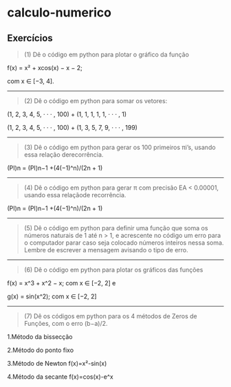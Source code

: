 # calculo-numerico

## Exercícios


>(1) Dê o código em python para plotar o gráfico da função 

  f(x) = x² + xcos(x) − x − 2;

  com x ∈ [−3, 4].

---

>(2) Dê o código em python para somar os vetores:
    
  (1, 2, 3, 4, 5, · · · , 100) + (1, 1, 1, 1, 1, · · · , 1)

  (1, 2, 3, 4, 5, · · · , 100) + (1, 3, 5, 7, 9, · · · , 199)

---

>(3) Dê o código em python para gerar os 100 primeiros πi’s, usando essa relação derecorrência.

  (PI)n = (PI)n−1 +(4(−1)^n)/(2n + 1)

---

>(4) Dê o código em python para gerar π com precisão EA < 0.00001, usando essa relaçãode recorrência. 

  (PI)n = (PI)n−1 +(4(−1)^n)/(2n + 1)

---


>(5) Dê o código em python para definir uma função que soma os números naturais de 1 até n > 1, e acrescente no código um erro para o computador parar caso seja
colocado números inteiros nessa soma. Lembre de escrever a mensagem avisando o tipo de erro.

---

>(6) Dê o código em python para plotar os gráficos das funções 

  f(x) = x^3 + x^2 − x; com x ∈ [−2, 2] e 

  g(x) = sin(x^2); com x ∈ [−2, 2]

---

>(7) Dê os códigos em python para os 4 métodos de Zeros de Funções, com o erro (b−a)/2.

  1.Método da bissecção

  2.Método do ponto fixo

  3.Método de Newton  f(x)=x²-sin(x)

  4.Método da secante  f(x)=cos(x)-e^x





